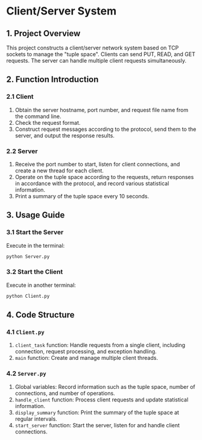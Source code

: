 # Client/Server System

## 1. Project Overview
This project constructs a client/server network system based on TCP sockets to manage the "tuple space". Clients can send PUT, READ, and GET requests. The server can handle multiple client requests simultaneously.

## 2. Function Introduction

### 2.1 Client
1. Obtain the server hostname, port number, and request file name from the command line.
2. Check the request format.
3. Construct request messages according to the protocol, send them to the server, and output the response results.

### 2.2 Server
1. Receive the port number to start, listen for client connections, and create a new thread for each client.
2. Operate on the tuple space according to the requests, return responses in accordance with the protocol, and record various statistical information.
3. Print a summary of the tuple space every 10 seconds.

## 3. Usage Guide

### 3.1 Start the Server
Execute in the terminal:
```bash
python Server.py
```

### 3.2 Start the Client
Execute in another terminal:
```bash
python Client.py
```

## 4. Code Structure

### 4.1 `Client.py`
1. `client_task` function: Handle requests from a single client, including connection, request processing, and exception handling.
2. `main` function: Create and manage multiple client threads.

### 4.2 `Server.py`
1. Global variables: Record information such as the tuple space, number of connections, and number of operations.
2. `handle_client` function: Process client requests and update statistical information.
3. `display_summary` function: Print the summary of the tuple space at regular intervals.
4. `start_server` function: Start the server, listen for and handle client connections. 
